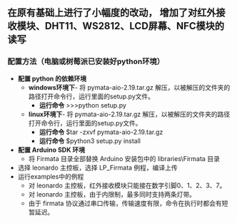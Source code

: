 ## 在原有基础上进行了小幅度的改动， 增加了对红外接收模块、DHT11、WS2812、LCD屏幕、NFC模块的读写

### 配置方法（电脑或树莓派已安装好python环境）

* **配置 python 的依赖环境**
	 * **windows环境下**- 将 pymata-aio-2.19.tar.gz 解压，以被解压的文件夹的路径打开命令行，运行里面的setup.py文件。
		  * **运行命令** >>>python setup.py
	 * **linux环境下**- 将 pymata-aio-2.19.tar.gz 解压，以被解压的文件夹的路径打开命令行，运行里面的setup.py文件。
		  * **运行命令** $tar -zxvf pymata-aio-2.19.tar.gz
		  * **运行命令** $python3 setup.py install
* **配置 Arduino SDK 环境**
	 * 将 Firmata 目录全部替换 Arduino 安装包中的 libraries\Firmata 目录
* 选择 leonardo 主控板，选择 LP_Firmata 例程，编译上传
* 运行examples中的例程
	 * 对 leonardo 主控板，红外接收模块只能接在数字引脚0、1、2、3、7。
	 * 对 leonardo 主控板，由于内限制，最多同时支持两条灯带。
	 * 由于 firmata 协议通过串口传输，传输速度有限，命令在执行时都会有短暂延迟。
